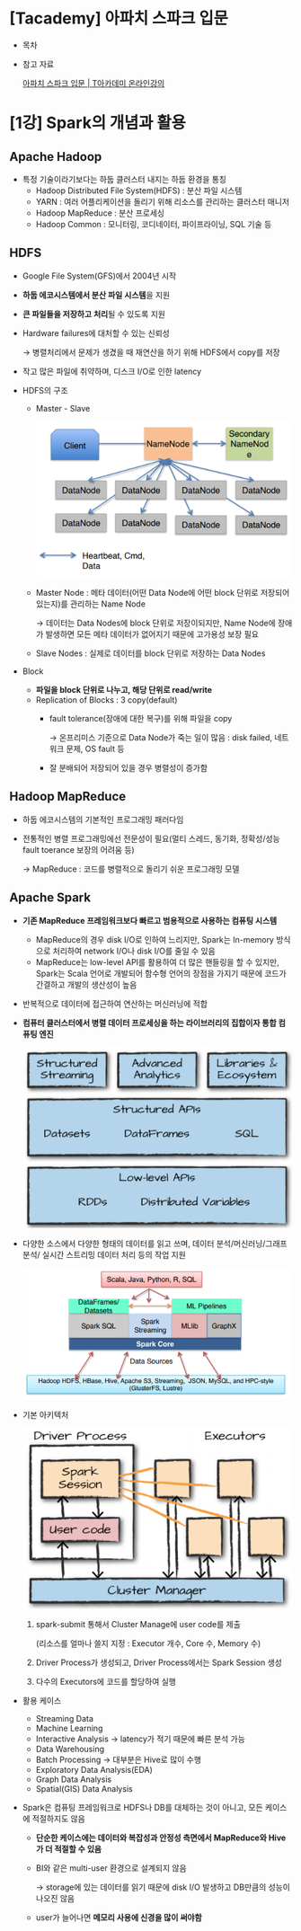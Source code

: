 # [Tacademy] 아파치 스파크 입문

- 목차
- 참고 자료

    [아파치 스파크 입문 | T아카데미 온라인강의](https://tacademy.skplanet.com/live/player/onlineLectureDetail.action?seq=193)

# [1강] Spark의 개념과 활용

## Apache Hadoop

- 특정 기술이라기보다는 하둡 클러스터 내지는 하둡 환경을 통칭
    - Hadoop Distributed File System(HDFS) : 분산 파일 시스템
    - YARN : 여러 어플리케이션을 돌리기 위해 리소스를 관리하는 클러스터 매니저
    - Hadoop MapReduce : 분산 프로세싱
    - Hadoop Common : 모니터링, 코디네이터, 파이프라이닝, SQL 기술 등

## HDFS

- Google File System(GFS)에서 2004년 시작
- **하둡 에코시스템에서 분산 파일 시스템**을 지원
- **큰 파일들을 저장하고 처리**될 수 있도록 지원
- Hardware failures에 대처할 수 있는 신뢰성

    → 병렬처리에서 문제가 생겼을 때 재연산을 하기 위해 HDFS에서 copy를 저장

- 작고 많은 파일에 취약하며, 디스크 I/O로 인한 latency
- HDFS의 구조
    - Master - Slave

        ![design_of_hadoop](./img/design_of_hadoop.png)

    - Master Node : 메타 데이터(어떤 Data Node에 어떤 block 단위로 저장되어 있는지)를 관리하는 Name Node

        → 데이터는 Data Nodes에 block 단위로 저장이되지만, Name Node에 장애가 발생하면 모든 메타 데이터가 없어지기 때문에 고가용성 보장 필요

    - Slave Nodes : 실제로 데이터를 block 단위로 저장하는 Data Nodes
- Block
    - **파일을 block 단위로 나누고, 해당 단위로 read/write**
    - Replication of Blocks : 3 copy(default)
        - fault tolerance(장애에 대한 복구)를 위해 파일을 copy

            → 온프리미스 기준으로 Data Node가 죽는 일이 많음 : disk failed, 네트워크 문제, OS fault 등

        - 잘 분배되어 저장되어 있을 경우 병렬성이 증가함

## Hadoop MapReduce

- 하둡 에코시스템의 기본적인 프로그래밍 패러다임
- 전통적인 병렬 프로그래밍에선 전문성이 필요(멀티 스레드, 동기화, 정확성/성능fault toerance 보장의 어려움 등)

    → MapReduce : 코드를 병렬적으로 돌리기 쉬운 프로그래밍 모델

## Apache Spark

- **기존 MapReduce 프레임워크보다 빠르고 범용적으로 사용하는 컴퓨팅 시스템**
    - MapReduce의 경우 disk I/O로 인하여 느리지만, Spark는 In-memory 방식으로 처리하여 network I/O나 disk I/O를 줄일 수 있음
    - MapReduce는 low-level API를 활용하여 더 많은 핸들링을 할 수 있지만, Spark는 Scala 언어로 개발되어 함수형 언어의 장점을 가지기 때문에 코드가 간결하고 개발의 생산성이 높음
- 반복적으로 데이터에 접근하여 연산하는 머신러닝에 적합
- **컴퓨터 클러스터에서 병렬 데이터 프로세싱을 하는 라이브러리의 집합이자 통합 컴퓨팅 엔진**

    ![apache_spark](./img/apache_spark.png)

- 다양한 소스에서 다양한 형태의 데이터를 읽고 쓰며, 데이터 분석/머신러닝/그래프 분석/ 실시간 스트리밍 데이터 처리 등의 작업 지원

    ![support_of_spark.png](./img/support_of_spark.png)

- 기본 아키텍처

    ![architecture_of_spark](./img/architecture_of_spark.png)

    1. spark-submit 통해서 Cluster Manage에 user code를 제출

        (리소스를 얼마나 쓸지 지정 : Executor 개수, Core 수, Memory 수)

    2. Driver Process가 생성되고, Driver Process에서는 Spark Session 생성
    3. 다수의 Executors에 코드를 할당하여 실행
- 활용 케이스
    - Streaming Data
    - Machine Learning
    - Interactive Analysis → latency가 적기 때문에 빠른 분석 가능
    - Data Warehousing
    - Batch Processing → 대부분은 Hive로 많이 수행
    - Exploratory Data Analysis(EDA)
    - Graph Data Analysis
    - Spatial(GIS) Data Analysis
- Spark은 컴퓨팅 프레임워크로 HDFS나 DB를 대체하는 것이 아니고, 모든 케이스에 적절하지도 않음
    - **단순한 케이스에는 데이터와 복잡성과 안정성 측면에서 MapReduce와 Hive가 더 적절할 수 있음**
    - BI와 같은 multi-user 환경으로 설계되지 않음

        → storage에 있는 데이터를 읽기 때문에 disk I/O 발생하고 DB만큼의 성능이 나오진 않음

    - user가 늘어나면 **메모리 사용에 신경을 많이 써야함**